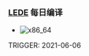 ### [LEDE](https://github.com/coolsnowwolf/lede) 每日编译

* ![x86_64](https://github.com/elvizlai/LEDE-Daily/workflows/x86_64/badge.svg)

TRIGGER: 2021-06-06
